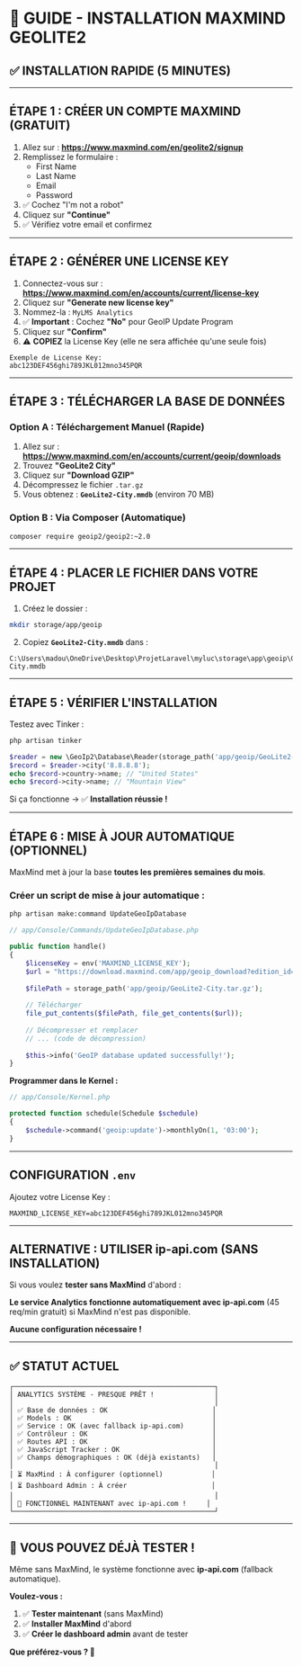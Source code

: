 # 📍 GUIDE - INSTALLATION MAXMIND GEOLITE2

## ✅ INSTALLATION RAPIDE (5 MINUTES)

---

## **ÉTAPE 1 : CRÉER UN COMPTE MAXMIND (GRATUIT)**

1. Allez sur : **https://www.maxmind.com/en/geolite2/signup**
2. Remplissez le formulaire :
   - First Name
   - Last Name
   - Email
   - Password
3. ✅ Cochez "I'm not a robot"
4. Cliquez sur **"Continue"**
5. ✅ Vérifiez votre email et confirmez

---

## **ÉTAPE 2 : GÉNÉRER UNE LICENSE KEY**

1. Connectez-vous sur : **https://www.maxmind.com/en/accounts/current/license-key**
2. Cliquez sur **"Generate new license key"**
3. Nommez-la : `MyLMS Analytics`
4. ✅ **Important** : Cochez **"No"** pour GeoIP Update Program
5. Cliquez sur **"Confirm"**
6. ⚠️ **COPIEZ** la License Key (elle ne sera affichée qu'une seule fois)

```
Exemple de License Key:
abc123DEF456ghi789JKL012mno345PQR
```

---

## **ÉTAPE 3 : TÉLÉCHARGER LA BASE DE DONNÉES**

### **Option A : Téléchargement Manuel (Rapide)**

1. Allez sur : **https://www.maxmind.com/en/accounts/current/geoip/downloads**
2. Trouvez **"GeoLite2 City"**
3. Cliquez sur **"Download GZIP"**
4. Décompressez le fichier `.tar.gz`
5. Vous obtenez : **`GeoLite2-City.mmdb`** (environ 70 MB)

### **Option B : Via Composer (Automatique)**

```bash
composer require geoip2/geoip2:~2.0
```

---

## **ÉTAPE 4 : PLACER LE FICHIER DANS VOTRE PROJET**

1. Créez le dossier :

```bash
mkdir storage/app/geoip
```

2. Copiez **`GeoLite2-City.mmdb`** dans :

```
C:\Users\madou\OneDrive\Desktop\ProjetLaravel\myluc\storage\app\geoip\GeoLite2-City.mmdb
```

---

## **ÉTAPE 5 : VÉRIFIER L'INSTALLATION**

Testez avec Tinker :

```bash
php artisan tinker
```

```php
$reader = new \GeoIp2\Database\Reader(storage_path('app/geoip/GeoLite2-City.mmdb'));
$record = $reader->city('8.8.8.8');
echo $record->country->name; // "United States"
echo $record->city->name; // "Mountain View"
```

Si ça fonctionne → ✅ **Installation réussie !**

---

## **ÉTAPE 6 : MISE À JOUR AUTOMATIQUE (OPTIONNEL)**

MaxMind met à jour la base **toutes les premières semaines du mois**.

### **Créer un script de mise à jour automatique :**

```bash
php artisan make:command UpdateGeoIpDatabase
```

```php
// app/Console/Commands/UpdateGeoIpDatabase.php

public function handle()
{
    $licenseKey = env('MAXMIND_LICENSE_KEY');
    $url = "https://download.maxmind.com/app/geoip_download?edition_id=GeoLite2-City&license_key={$licenseKey}&suffix=tar.gz";
    
    $filePath = storage_path('app/geoip/GeoLite2-City.tar.gz');
    
    // Télécharger
    file_put_contents($filePath, file_get_contents($url));
    
    // Décompresser et remplacer
    // ... (code de décompression)
    
    $this->info('GeoIP database updated successfully!');
}
```

**Programmer dans le Kernel :**

```php
// app/Console/Kernel.php

protected function schedule(Schedule $schedule)
{
    $schedule->command('geoip:update')->monthlyOn(1, '03:00');
}
```

---

## **CONFIGURATION `.env`**

Ajoutez votre License Key :

```env
MAXMIND_LICENSE_KEY=abc123DEF456ghi789JKL012mno345PQR
```

---

## **ALTERNATIVE : UTILISER ip-api.com (SANS INSTALLATION)**

Si vous voulez **tester sans MaxMind** d'abord :

**Le service Analytics fonctionne automatiquement avec ip-api.com** (45 req/min gratuit) si MaxMind n'est pas disponible.

**Aucune configuration nécessaire !**

---

## ✅ **STATUT ACTUEL**

```
┌──────────────────────────────────────────────────┐
│ ANALYTICS SYSTÈME - PRESQUE PRÊT !               │
│                                                  │
│ ✅ Base de données : OK                          │
│ ✅ Models : OK                                   │
│ ✅ Service : OK (avec fallback ip-api.com)       │
│ ✅ Contrôleur : OK                               │
│ ✅ Routes API : OK                               │
│ ✅ JavaScript Tracker : OK                       │
│ ✅ Champs démographiques : OK (déjà existants)   │
│                                                  │
│ ⏳ MaxMind : À configurer (optionnel)            │
│ ⏳ Dashboard Admin : À créer                     │
│                                                  │
│ 🎯 FONCTIONNEL MAINTENANT avec ip-api.com !     │
└──────────────────────────────────────────────────┘
```

---

## 🚀 **VOUS POUVEZ DÉJÀ TESTER !**

Même sans MaxMind, le système fonctionne avec **ip-api.com** (fallback automatique).

**Voulez-vous :**
1. ✅ **Tester maintenant** (sans MaxMind)
2. ✅ **Installer MaxMind** d'abord
3. ✅ **Créer le dashboard admin** avant de tester

**Que préférez-vous ? 🎯**


